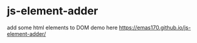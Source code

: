# js-element-adder

add some html elements to DOM
demo here https://emas170.github.io/js-element-adder/
